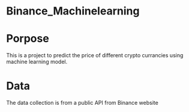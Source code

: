 # Binance_Machinelearning

# Porpose
This is a project to predict the price of different crypto currancies using machine learning model.

# Data 
The data collection is from a public API from Binance website
